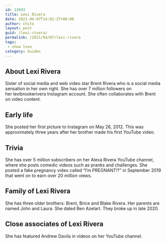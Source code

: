 ```yaml
---
id: 13943
title: Lexi Rivera
date: 2021-04-07T14:02:27+00:00
author: chito
layout: post
guid: /lexi-rivera/
permalink: /2021/04/07/lexi-rivera
tags:
 - show love
category: Guides
---
```

<!--Content-->



## About Lexi Rivera


  Sister of social media and web video star Brent Rivera who is a social media sensation in her own right. She has over 7 million followers on her lexibrookerivera Instagram account. She often collaborates with Brent on video content. 

      
      
      
## Early life


  She posted her first picture to Instagram on May 26, 2012. This was approximately three years after her brother made his first YouTube video.

      
      
      
## Trivia


  She has over 5 million subscribers on her Alexa Rivera YouTube channel, where she posts comedic videos such as pranks and challenges. She posted a fake pregnancy video called &#8220;I&#8217;m PREGNANT!?&#8221; in September 2019 that went on to earn over 20 million views. 

      
      
      
## Family of Lexi Rivera


  She has three older brothers: Brent, Brice and Blake Rivera. Her parents are named John and Laura. She dated Ben Azelart. They broke up in late 2020.

      
      
      
## Close associates of Lexi Rivera


  She has featured Andrew Davila in videos on her YouTube channel. 


